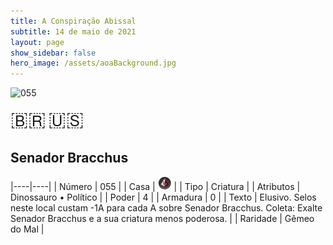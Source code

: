 ```yaml
---
title: A Conspiração Abissal
subtitle: 14 de maio de 2021
layout: page
show_sidebar: false
hero_image: /assets/aoaBackground.jpg
---
```


![055](https://cards-keyforge.s3.eu-north-1.amazonaws.com/media/pt/tac/055.png)

<span title="Português" style="font-size: 32px;cursor: pointer;" onclick="javascript:document.querySelector('img[alt=\'055\']').src=document.querySelector('img[alt=\'055\']').src.replace(/media\/[^/]+/, 'media/pt')">🇧🇷</span>
<span title="English" style="font-size: 32px;cursor: pointer;" onclick="javascript:document.querySelector('img[alt=\'055\']').src=document.querySelector('img[alt=\'055\']').src.replace(/media\/[^/]+/, 'media/en')">🇺🇸</span>

## Senador Bracchus

|----|----|
| Número | 055 |
| Casa | ![Conspiracy](https://raw.githubusercontent.com/cardsofkeyforge/cardsofkeyforge.github.io/master/tac/conspiracy.png "Conspiração") |
| Tipo | Criatura |
| Atributos | Dinossauro • Político |
| Poder | 4 |
| Armadura | 0 |
| Texto | Elusivo. Selos neste local custam -1A para cada  A sobre Senador Bracchus. Coleta: Exalte Senador Bracchus e a  sua criatura menos poderosa. |
| Raridade | Gêmeo do Mal |
